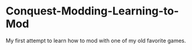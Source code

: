 # Conquest-Modding-Learning-to-Mod
My first attempt to learn how to mod with one of my old favorite games.
